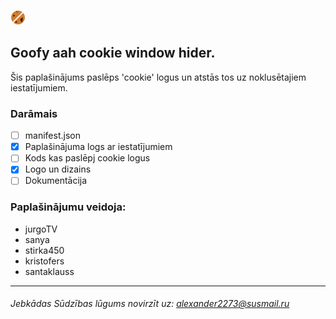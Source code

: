 ![cepums](/icons/cookie.png)

## Goofy aah cookie window hider.

Šis paplašinājums paslēps 'cookie' logus un atstās tos uz noklusētajiem iestatījumiem.

### Darāmais

- [ ] manifest.json
- [x] Paplašinājuma logs ar iestatījumiem
- [ ] Kods kas paslēpj cookie logus
- [x] Logo un dizains
- [ ] Dokumentācija

### Paplašinājumu veidoja:
- jurgoTV
- sanya
- stirka450
- kristofers
- santaklauss

---

###### Jebkādas Sūdzības lūgums novirzīt uz: alexander2273@susmail.ru